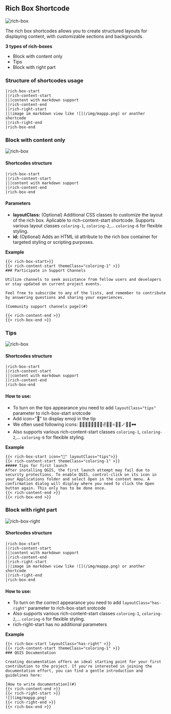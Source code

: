 ## Rich Box Shortcode

![rich-box](img/rich-box.png)

The rich box shortcodes allows you to create structured layouts for displaying content, with customizable sections and backgrounds.

**3 types of rich-boxes** 
- Block with content only
- Tips 
- Block with right part 


### Structure of shortcodes usage
```
|rich-box-start 
||rich-content-start 
|||content with markdown support 
||rich-content-end
||rich-right-start 
|||image im markdown view like ![](/img/mappp.png) or another shortcode 
||rich-right-end
|rich-box-end
```

### Block with content only
![rich-box](img/rich-box-simple.png)

#### Shortcodes structure
```
|rich-box-start 
||rich-content-start 
|||content with markdown support 
||rich-content-end
|rich-box-end
```

#### Parameters
- **layoutClass:** (Optional) Additional CSS classes to customize the layout of the rich box. Aplicable to rich-content-start shortcode. Supports various layout classes `coloring-1`, `coloring-2`,... `coloring-6` for flexible styling. 
- **id:** (Optional) Adds an HTML id attribute to the rich box container for targeted styling or scripting purposes.

**Example**

```
{{< rich-box-start>}}
{{< rich-content-start themeClass="coloring-1" >}}
### Participate in Support Channels

Utilize channels to seek assistance from fellow users and developers or stay updated on current project events.

Feel free to subscribe to any of the lists, and remember to contribute by answering questions and sharing your experiences.

[Community support channels page](#)

{{< rich-content-end >}}
{{< rich-box-end >}}
```

### Tips
![rich-box](img/rich-box-tips.png)

#### Shortcodes structure
```
|rich-box-start 
||rich-content-start 
|||content with markdown support 
||rich-content-end
|rich-box-end
```
#### How to use:

- To turn on the tips appearance you need to add ``layoutClass="tips"`` parameter to rich-box-start srotcode
- Add icon="💁" to display emoji in the tip
- We often used following icons: 💁💭💬🤔🧑‍🎓🤓🖖✌️🦄🦸⭐🌀🔮🪄🛟💡🕶️
- Also supports various rich-content-start classes `coloring-1`, `coloring-2`,... `coloring-6` for flexible styling.  

**Example**
```
{{< rich-box-start icon="💁" layoutClass="tips">}}
{{< rich-content-start themeClass="coloring-1" >}}
##### Tips for first launch
After installing QGIS, the first launch attempt may fail due to security protections. To enable QGIS, control-click on its icon in your Applications folder and select Open in the context menu. A confirmation dialog will display where you need to click the Open button again. This only has to be done once.
{{< rich-content-end >}}
{{< rich-box-end >}}
```
### Block with right part
![rich-box-right](img/rich-box-right.png)

#### Shortcodes structure
```
|rich-box-start 
||rich-content-start 
|||content with markdown support 
||rich-content-end
||rich-right-start 
|||image im markdown view like ![](/img/mappp.png) or another shortcode 
||rich-right-end
|rich-box-end
```

#### How to use:

- To turn on the correct appearance you need to add ``layoutClass="has-right"`` parameter to rich-box-start srotcode
- Also supports various rich-content-start classes `coloring-1`, `coloring-2`,... `coloring-6` for flexible styling. 
- rich-right-start has no additional parameters

**Example**
```
{{< rich-box-start layoutClass="has-right" >}}
{{< rich-content-start themeClass="coloring-1" >}}
### QGIS Documentation

Creating documentation offers an ideal starting point for your first contribution to the project. If you're interested in joining the documentation effort, you can find a gentle introduction and guidelines here:

[How to write documentation](#)
{{< rich-content-end >}}
{{< rich-right-start >}}  
![](img/mappp.png)
{{< rich-right-end >}}
{{< rich-box-end >}}
```